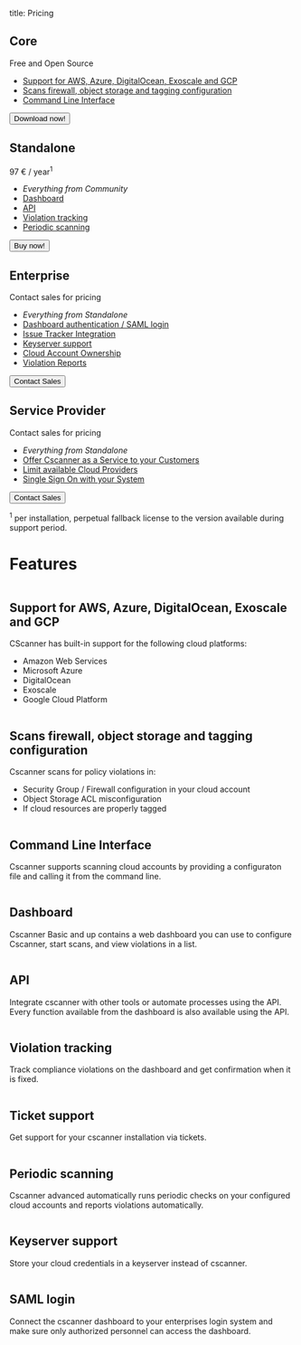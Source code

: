 title: Pricing

<div class="pricing">
    <div class="pricing__plan pricing__plan--community">
        <div class="pricing__header">
            <h2 class="pricing__heading">Core</h2>
            <div class="pricing__subheading">Free and Open Source</div>
        </div>
        <ul class="pricing__body">
            <li><a href="#clouds">Support for AWS, Azure, DigitalOcean, Exoscale and GCP</a></li>
            <li><a href="#rules">Scans firewall, object storage and tagging configuration</a></li>
            <li><a href="#cli">Command Line Interface</a></li>
        </ul>
        <div class="pricing__footer">
            <a href=""><button>Download now!</button></a>
        </div>
    </div>
    <div class="pricing__plan pricing__plan--basic">
        <div class="pricing__header">
            <h2 class="pricing__heading">Standalone</h2>
            <div class="pricing__subheading">97 &euro; / year<sup>1</sup></div>
        </div>
        <ul class="pricing__body">
            <li><em>Everything from Community</em></li>
            <li><a href="#dashboard">Dashboard</a></li>
            <li><a href="#api">API</a></li>
            <li><a href="#tracking">Violation tracking</a></li>
            <li><a href="#periodic">Periodic scanning</a></li>
        </ul>
        <div class="pricing__footer">
            <a href=""><button>Buy now!</button></a>
        </div>
    </div>
    <div class="pricing__plan pricing__plan--enterprise">
        <div class="pricing__header">
            <h2 class="pricing__heading">Enterprise</h2>
            <div class="pricing__subheading">Contact sales for pricing</div>
        </div>
        <ul class="pricing__body">
            <li><em>Everything from Standalone</em></li>
            <li><a href="">Dashboard authentication / SAML login</a></li>
            <li><a href="">Issue Tracker Integration</a></li>
            <li><a href="#keyserver">Keyserver support</a></li>
            <li><a href="#keyserver">Cloud Account Ownership</a></li>
            <li><a href="#keyserver">Violation Reports</a></li>
        </ul>
        <div class="pricing__footer">
            <a href=""><button>Contact Sales</button></a>
        </div>
    </div>
    <div class="pricing__plan pricing__plan--sp">
        <div class="pricing__header">
            <h2 class="pricing__heading">Service Provider</h2>
            <div class="pricing__subheading">Contact sales for pricing</div>
        </div>
        <ul class="pricing__body">
            <li><em>Everything from Standalone</em></li>
            <li><a href="">Offer Cscanner as a Service to your Customers</a></li>
            <li><a href="">Limit available Cloud Providers</a></li>
            <li><a href="">Single Sign On with your System</a></li>
        </ul>
        <div class="pricing__footer">
            <a href=""><button>Contact Sales</button></a>
        </div>
    </div>
</div>

<sup>1</sup> per installation, perpetual fallback license to the version available during 
support period.

# Features

<div class="features">
    <div class="features__feature feature">
        <div class="feature__header">
            <img src="clouds.jpg" alt="" />
            <h2 id="clouds">Support for AWS, Azure, DigitalOcean, Exoscale and GCP</h2>
        </div>
        <div class="feature__content">
            <p>CScanner has built-in support for the following cloud platforms:</p>
            <ul>    
                <li>Amazon Web Services</li>
                <li>Microsoft Azure</li>
                <li>DigitalOcean</li>
                <li>Exoscale</li>
                <li>Google Cloud Platform</li>
            </ul>
        </div>
    </div>
    <div class="features__feature feature">
        <div class="feature__header">
            <img src="scan.jpg" alt="" />
            <h2 id="rules">Scans firewall, object storage and tagging configuration</h2>
        </div>
        <div class="feature__content">
            <p>Cscanner scans for policy violations in:</p>
            <ul>    
                <li>Security Group / Firewall configuration in your cloud account</li>
                <li>Object Storage ACL misconfiguration</li>
                <li>If cloud resources are properly tagged</li>
            </ul>
        </div>
    </div>
</div>
<div class="features">
    <div class="features__feature feature">
        <div class="feature__header">
            <img src="console.jpg" alt="" />
            <h2 id="cli">Command Line Interface</h2>
        </div>
        <div class="feature__content">
            <p>Cscanner supports scanning cloud accounts by providing a configuraton file and calling it from the
               command line.</p>
        </div>
    </div>
    <div class="features__feature feature">
        <div class="feature__header">
            <img src="dashboard.jpg" alt="" />
            <h2 id="dashboard">Dashboard</h2>
        </div>
        <div class="feature__content">
            <p>
                Cscanner Basic and up contains a web dashboard you can use to configure
                Cscanner, start scans, and view violations in a list. 
            </p>
        </div>
    </div>
</div>

<div class="features">
    <div class="features__feature feature">
        <div class="feature__header">
            <img src="api.jpg" alt="" />
            <h2 id="api">API</h2>
        </div>
        <div class="feature__content">
            <p>
                Integrate cscanner with other tools or automate processes using the API. Every function available
                from the dashboard is also available using the API.
            </p>
        </div>
    </div>
    <div class="features__feature feature">
        <div class="feature__header">
            <img src="violation.jpg" alt="" />
            <h2 id="violation">Violation tracking</h2>
        </div>
        <div class="feature__content">
            <p>
                Track compliance violations on the dashboard and get confirmation when it is fixed.  
            </p>
        </div>
    </div>
</div>

<div class="features">
    <div class="features__feature feature">
        <div class="feature__header">
            <img src="support.jpg" alt="" />
            <h2 id="ticket">Ticket support</h2>
        </div>
        <div class="feature__content">
            <p>
                Get support for your cscanner installation via tickets.
            </p>
        </div>
    </div>
    <div class="features__feature feature">
        <div class="feature__header">
            <img src="periodic.jpg" alt="" />
            <h2 id="periodic">Periodic scanning</h2>
        </div>
        <div class="feature__content">
            <p>
                Cscanner advanced automatically runs periodic checks on your configured cloud accounts and reports 
                violations automatically.  
            </p>
        </div>
    </div>
</div>

<div class="features">
    <div class="features__feature feature">
        <div class="feature__header">
            <img src="keyserver.jpg" alt="" />
            <h2 id="keyserver">Keyserver support</h2>
        </div>
        <div class="feature__content">
            <p>
                Store your cloud credentials in a keyserver instead of cscanner.
            </p>
        </div>
    </div>
    <div class="features__feature feature">
        <div class="feature__header">
            <img src="saml.jpg" alt="" />
            <h2 id="saml">SAML login</h2>
        </div>
        <div class="feature__content">
            <p>
                Connect the cscanner dashboard to your enterprises login system and make sure only authorized personnel
                can access the dashboard.   
            </p>
        </div>
    </div>
</div>